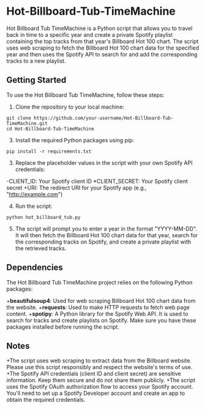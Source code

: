 # Hot-Billboard-Tub-TimeMachine

Hot Billboard Tub TimeMachine is a Python script that allows you to travel back in time to a specific year and create a private Spotify playlist containing the top tracks from that year's Billboard Hot 100 chart. The script uses web scraping to fetch the Billboard Hot 100 chart data for the specified year and then uses the Spotify API to search for and add the corresponding tracks to a new playlist.

## Getting Started

To use the Hot Billboard Tub TimeMachine, follow these steps:

1. Clone the repository to your local machine:
```
git clone https://github.com/your-username/Hot-Billboard-Tub-TimeMachine.git
cd Hot-Billboard-Tub-TimeMachine
```
3. Install the required Python packages using pip:
```
pip install -r requirements.txt
```
3. Replace the placeholder values in the script with your own Spotify API credentials:

-CLIENT_ID: Your Spotify client ID
*CLIENT_SECRET: Your Spotify client secret
+URI: The redirect URI for your Spotify app (e.g., "http://example.com")

4. Run the script:
```
python hot_billboard_tub.py
```
5. The script will prompt you to enter a year in the format "YYYY-MM-DD". It will then fetch the Billboard Hot 100 chart data for that year, search for the corresponding tracks on Spotify, and create a private playlist with the retrieved tracks.

## Dependencies

The Hot Billboard Tub TimeMachine project relies on the following Python packages:

+**beautifulsoup4**: Used for web scraping Billboard Hot 100 chart data from the website.
+**requests**: Used to make HTTP requests to fetch web page content.
+**spotipy**: A Python library for the Spotify Web API. It is used to search for tracks and create playlists on Spotify.
Make sure you have these packages installed before running the script.

## Notes

+The script uses web scraping to extract data from the Billboard website. Please use this script responsibly and respect the website's terms of use.
+The Spotify API credentials (client ID and client secret) are sensitive information. Keep them secure and do not share them publicly.
+The script uses the Spotify OAuth authorization flow to access your Spotify account. You'll need to set up a Spotify Developer account and create an app to obtain the required credentials.
